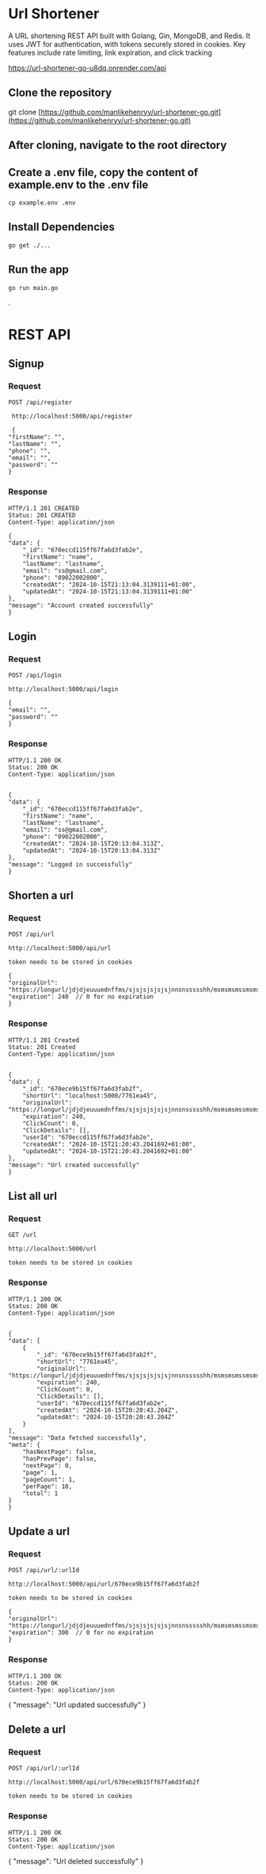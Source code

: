 # Url Shortener

A URL shortening REST API built with Golang, Gin, MongoDB, and Redis. It uses JWT for authentication, with tokens securely stored in cookies. Key features include rate limiting, link expiration, and click tracking

https://url-shortener-go-u8dq.onrender.com/api

## Clone the repository

git clone [https://github.com/manlikehenryy/url-shortener-go.git](https://github.com/manlikehenryy/url-shortener-go.git)

## After cloning, navigate to the root directory

## Create a .env file, copy the content of example.env to the .env file

    cp example.env .env

## Install Dependencies

    go get ./...

## Run the app

    go run main.go

.

# REST API

## Signup

### Request

`POST /api/register`

     http://localhost:5000/api/register

     {
    "firstName": "",
    "lastName": "",
    "phone": "",
    "email": "",
    "password": ""
    }

### Response

    HTTP/1.1 201 CREATED
    Status: 201 CREATED
    Content-Type: application/json

    {
    "data": {
        "_id": "670eccd115ff67fa6d3fab2e",
        "firstName": "name",
        "lastName": "lastname",
        "email": "ss@gmail.com",
        "phone": "09022002000",
        "createdAt": "2024-10-15T21:13:04.3139111+01:00",
        "updatedAt": "2024-10-15T21:13:04.3139111+01:00"
    },
    "message": "Account created successfully"
    }

## Login

### Request

`POST /api/login`

    http://localhost:5000/api/login

    {
    "email": "",
    "password": ""
    }

### Response

    HTTP/1.1 200 OK
    Status: 200 OK
    Content-Type: application/json
   

    {
    "data": {
        "_id": "670eccd115ff67fa6d3fab2e",
        "firstName": "name",
        "lastName": "lastname",
        "email": "ss@gmail.com",
        "phone": "09022002000",
        "createdAt": "2024-10-15T20:13:04.313Z",
        "updatedAt": "2024-10-15T20:13:04.313Z"
    },
    "message": "Logged in successfully"
    }

## Shorten a url

### Request

`POST /api/url`

    http://localhost:5000/api/url

    token needs to be stored in cookies

    {
    "originalUrl": "https://longurl/jdjdjeuuuednffms/sjsjsjsjsjsjnnsnssssshh/msmsmsmssmsmsmsmmsmmsmsm",
    "expiration": 240  // 0 for no expiration
    }

### Response

    HTTP/1.1 201 Created
    Status: 201 Created
    Content-Type: application/json


    {
    "data": {
        "_id": "670ece9b15ff67fa6d3fab2f",
        "shortUrl": "localhost:5000/7761ea45",
        "originalUrl": "https://longurl/jdjdjeuuuednffms/sjsjsjsjsjsjnnsnssssshh/msmsmsmssmsmsmsmmsmmsmsm",
        "expiration": 240,
        "ClickCount": 0,
        "ClickDetails": [],
        "userId": "670eccd115ff67fa6d3fab2e",
        "createdAt": "2024-10-15T21:20:43.2041692+01:00",
        "updatedAt": "2024-10-15T21:20:43.2041692+01:00"
    },
    "message": "Url created successfully"
    }

## List all url

### Request

`GET /url`

    http://localhost:5000/url

    token needs to be stored in cookies

### Response

    HTTP/1.1 200 OK
    Status: 200 OK
    Content-Type: application/json


    {
    "data": [
        {
            "_id": "670ece9b15ff67fa6d3fab2f",
            "shortUrl": "7761ea45",
            "originalUrl": "https://longurl/jdjdjeuuuednffms/sjsjsjsjsjsjnnsnssssshh/msmsmsmssmsmsmsmmsmmsmsm",
            "expiration": 240,
            "ClickCount": 0,
            "ClickDetails": [],
            "userId": "670eccd115ff67fa6d3fab2e",
            "createdAt": "2024-10-15T20:20:43.204Z",
            "updatedAt": "2024-10-15T20:20:43.204Z"
        }
    ],
    "message": "Data fetched successfully",
    "meta": {
        "hasNextPage": false,
        "hasPrevPage": false,
        "nextPage": 0,
        "page": 1,
        "pageCount": 1,
        "perPage": 10,
        "total": 1
    }
    }

## Update a url

### Request

`POST /api/url/:urlId`

    http://localhost:5000/api/url/670ece9b15ff67fa6d3fab2f

    token needs to be stored in cookies

    {
    "originalUrl": "https://longurl/jdjdjeuuuednffms/sjsjsjsjsjsjnnsnssssshh/msmsmsmssmsmsmsmmsmmsmsm",
    "expiration": 300  // 0 for no expiration
    }

### Response

    HTTP/1.1 200 OK
    Status: 200 OK
    Content-Type: application/json


   {
    "message": "Url updated successfully"
   }

## Delete a url

### Request

`POST /api/url/:urlId`

    http://localhost:5000/api/url/670ece9b15ff67fa6d3fab2f

    token needs to be stored in cookies

### Response

    HTTP/1.1 200 OK
    Status: 200 OK
    Content-Type: application/json


   {
    "message": "Url deleted successfully"
   }